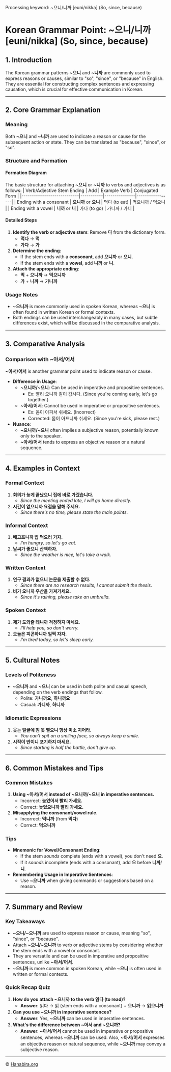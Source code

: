 Processing keyword: ~으니/니까 [euni/nikka] (So, since, because)
# Korean Grammar Point: ~으니/니까 [euni/nikka] (So, since, because)

## 1. Introduction
The Korean grammar patterns **~으니** and **~니까** are commonly used to express reasons or causes, similar to "so", "since", or "because" in English. They are essential for constructing complex sentences and expressing causation, which is crucial for effective communication in Korean.

---
## 2. Core Grammar Explanation
### Meaning
Both **~으니** and **~니까** are used to indicate a reason or cause for the subsequent action or state. They can be translated as "because", "since", or "so".
### Structure and Formation
#### Formation Diagram
The basic structure for attaching **~으니** or **~니까** to verbs and adjectives is as follows:
| Verb/Adjective Stem Ending | Add       | Example Verb  | Conjugated Form |
|----------------------------|-----------|---------------|-----------------|
| Ending with a consonant    | **으니까** or **으니** | 먹다 (to eat)  | 먹으니까 / 먹으니 |
| Ending with a vowel        | **니까** or **니**   | 가다 (to go)   | 가니까 / 가니   |
#### Detailed Steps
1. **Identify the verb or adjective stem**: Remove **다** from the dictionary form.
   - **먹다** → **먹**
   - **가다** → **가**
2. **Determine the ending**:
   - If the stem ends with a **consonant**, add **으니까** or **으니**.
   - If the stem ends with a **vowel**, add **니까** or **니**.
3. **Attach the appropriate ending**:
   - **먹** + **으니까** → **먹으니까**
   - **가** + **니까** → **가니까**
### Usage Notes
- **~으니까** is more commonly used in spoken Korean, whereas **~으니** is often found in written Korean or formal contexts.
- Both endings can be used interchangeably in many cases, but subtle differences exist, which will be discussed in the comparative analysis.
---
## 3. Comparative Analysis
### Comparison with ~아서/어서
**~아서/어서** is another grammar point used to indicate reason or cause.
- **Difference in Usage**:
  - **~으니까/~으니**: Can be used in imperative and propositive sentences.
    - Ex: 빨리 오니까 같이 갑시다. (Since you're coming early, let's go together.)
  - **~아서/어서**: Cannot be used in imperative or propositive sentences.
    - Ex: 몸이 아파서 쉬세요. (Incorrect)
    - Corrected: 몸이 아프니까 쉬세요. (Since you're sick, please rest.)
- **Nuance**:
  - **~으니까/~으니** often implies a subjective reason, potentially known only to the speaker.
  - **~아서/어서** tends to express an objective reason or a natural sequence.
---
## 4. Examples in Context
### Formal Context
1. **회의가 늦게 끝났으니 집에 바로 가겠습니다.**
   - *Since the meeting ended late, I will go home directly.*
2. **시간이 없으니까 요점을 말해 주세요.**
   - *Since there's no time, please state the main points.*
### Informal Context
1. **배고프니까 밥 먹으러 가자.**
   - *I'm hungry, so let's go eat.*
2. **날씨가 좋으니 산책하자.**
   - *Since the weather is nice, let's take a walk.*
### Written Context
1. **연구 결과가 없으니 논문을 제출할 수 없다.**
   - *Since there are no research results, I cannot submit the thesis.*
2. **비가 오니까 우산을 가져가세요.**
   - *Since it's raining, please take an umbrella.*
### Spoken Context
1. **제가 도와줄 테니까 걱정하지 마세요.**
   - *I'll help you, so don't worry.*
2. **오늘은 피곤하니까 일찍 자자.**
   - *I'm tired today, so let's sleep early.*
---
## 5. Cultural Notes
### Levels of Politeness
- **~으니까** and **~으니** can be used in both polite and casual speech, depending on the verb endings that follow.
  - Polite: **가니까요**, **하니까요**
  - Casual: **가니까**, **하니까**
### Idiomatic Expressions
1. **웃는 얼굴에 침 못 뱉으니 항상 미소 지어라.**
   - *You can't spit on a smiling face, so always keep a smile.*
2. **시작이 반이니 포기하지 마세요.**
   - *Since starting is half the battle, don't give up.*
---
## 6. Common Mistakes and Tips
### Common Mistakes
1. **Using ~아서/어서 instead of ~으니까/~으니 in imperative sentences.**
   - Incorrect: **늦었어서 빨리 가세요.**
   - Correct: **늦었으니까 빨리 가세요.**
2. **Misapplying the consonant/vowel rule.**
   - Incorrect: **먹니까** (from **먹다**)
   - Correct: **먹으니까**
### Tips
- **Mnemonic for Vowel/Consonant Ending**:
  - If the stem *sounds* complete (ends with a vowel), you don't need **으**.
  - If it *sounds* incomplete (ends with a consonant), add **으** before **니까**/**니**.
- **Remembering Usage in Imperative Sentences**:
  - Use **~으니까** when giving commands or suggestions based on a reason.
---
## 7. Summary and Review
### Key Takeaways
- **~으니/~으니까** are used to express reason or cause, meaning "so", "since", or "because".
- Attach **~으니/~으니까** to verb or adjective stems by considering whether the stem ends with a vowel or consonant.
- They are versatile and can be used in imperative and propositive sentences, unlike **~아서/어서**.
- **~으니까** is more common in spoken Korean, while **~으니** is often used in written or formal contexts.
### Quick Recap Quiz
1. **How do you attach ~으니까 to the verb 읽다 (to read)?**
   - **Answer**: 읽다 → 읽 (stem ends with a consonant) + **으니까** → **읽으니까**
2. **Can you use ~으니까 in imperative sentences?**
   - **Answer**: Yes, **~으니까** can be used in imperative sentences.
3. **What's the difference between ~어서 and ~으니까?**
   - **Answer**: **~아서/어서** cannot be used in imperative or propositive sentences, whereas **~으니까** can be used. Also, **~아서/어서** expresses an objective reason or natural sequence, while **~으니까** may convey a subjective reason.

---
© [Hanabira.org](https://hanabira.org)
